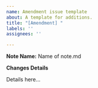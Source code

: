 ```yaml
---
name: Amendment issue template
about: A template for additions.
title: "[Amendment] "
labels: ''
assignees: ''

---
```


**Note Name:** Name of note.md

**Changes Details** 

Details here...
